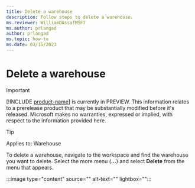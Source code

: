 ```yaml
---
title: Delete a warehouse
description: Follow steps to delete a warehouse.
ms.reviewer: WilliamDAssafMSFT
ms.author: prlangad
author: prlangad
ms.topic: how-to
ms.date: 03/15/2023
---
```


# Delete a warehouse

> [!IMPORTANT]
> [!INCLUDE [product-name](../includes/product-name.md)] is currently in PREVIEW. This information relates to a prerelease product that may be substantially modified before it's released. Microsoft makes no warranties, expressed or implied, with respect to the information provided here.

> [!TIP]
> Applies to: Warehouse

To delete a warehouse, navigate to the workspace and find the warehouse you want to delete. Select the more menu (**...**) and select **Delete** from the menu that appears.

:::image type="content" source="" alt-text="" lightbox="":::
